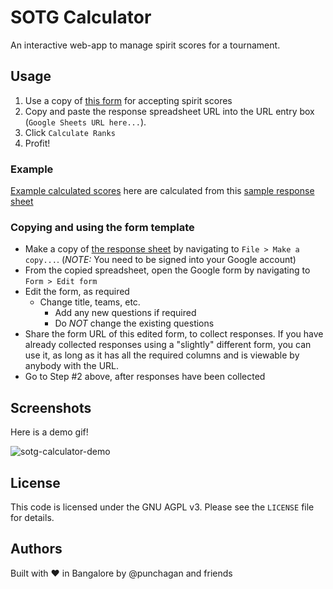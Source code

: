 # SOTG Calculator

An interactive web-app to manage spirit scores for a tournament.

## Usage

1. Use a copy of [this form](https://docs.google.com/spreadsheets/d/16d4gBNwR2mTrNbB5tq2REGjH-03T4GX701ueOvT-cDo/edit#gid=1545695387) for accepting spirit scores <!-- see-more-link -->
1. Copy and paste the response spreadsheet URL into the URL entry box (`Google
   Sheets URL here...`).
1. Click `Calculate Ranks`
1. Profit!

### Example

[Example calculated scores](https://sotg.indiaultimate.org/score?url=https://docs.google.com/spreadsheets/d/10uHbqsqrFV_5eFdpPi4ybHeKnzEzpNe1uq6LlCR8hwU) here are calculated from this [sample response sheet](https://docs.google.com/spreadsheets/d/10uHbqsqrFV_5eFdpPi4ybHeKnzEzpNe1uq6LlCR8hwU/edit#gid=1141649430)

<!-- More -->
### Copying and using the form template


- Make a copy of [the response sheet](https://docs.google.com/spreadsheets/d/16d4gBNwR2mTrNbB5tq2REGjH-03T4GX701ueOvT-cDo/edit#gid=1545695387) by navigating to `File > Make a
  copy...`. (*NOTE:* You need to be signed into your Google account)
- From the copied spreadsheet, open the Google form by navigating to `Form >
  Edit form`
- Edit the form, as required
  - Change title, teams, etc.
    - Add any new questions if required
    - Do *NOT* change the existing questions
- Share the form URL of this edited form, to collect responses. If you have
  already collected responses using a "slightly" different form, you can use
  it, as long as it has all the required columns and is viewable by anybody
  with the URL.
- Go to Step #2 above, after responses have been collected

## Screenshots

Here is a demo gif!

![sotg-calculator-demo](https://user-images.githubusercontent.com/315678/38825245-7c9694f4-41c9-11e8-837c-c25ae7c307e0.gif)


## License

This code is licensed under the GNU AGPL v3. Please see the `LICENSE` file for
details.

## Authors

Built with :heart: in Bangalore by @punchagan and friends
